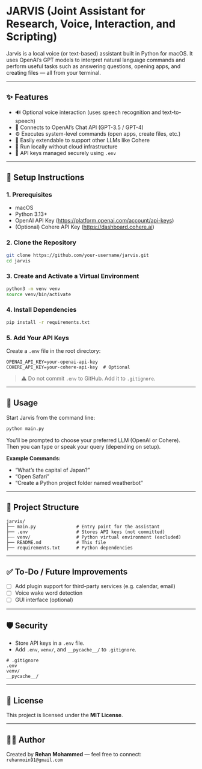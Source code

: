 # JARVIS (Joint Assistant for Research, Voice, Interaction, and Scripting)

Jarvis is a local voice (or text-based) assistant built in Python for macOS. It uses OpenAI’s GPT models to interpret natural language commands and perform useful tasks such as answering questions, opening apps, and creating files — all from your terminal.

---

## ✨ Features

- 🔊 Optional voice interaction (uses speech recognition and text-to-speech)
- 🧠 Connects to OpenAI’s Chat API (GPT-3.5 / GPT-4)
- ⚙️ Executes system-level commands (open apps, create files, etc.)
- 🔁 Easily extendable to support other LLMs like Cohere
- 🧪 Run locally without cloud infrastructure
- 🔐 API keys managed securely using `.env`

---

## 🚀 Setup Instructions

### 1. Prerequisites

- macOS
- Python 3.13+
- OpenAI API Key (https://platform.openai.com/account/api-keys)
- (Optional) Cohere API Key (https://dashboard.cohere.ai)

### 2. Clone the Repository

```bash
git clone https://github.com/your-username/jarvis.git
cd jarvis
```

### 3. Create and Activate a Virtual Environment

```bash
python3 -m venv venv
source venv/bin/activate
```

### 4. Install Dependencies

```bash
pip install -r requirements.txt
```

### 5. Add Your API Keys

Create a `.env` file in the root directory:

```
OPENAI_API_KEY=your-openai-api-key
COHERE_API_KEY=your-cohere-api-key  # Optional
```

> ⚠️ Do not commit `.env` to GitHub. Add it to `.gitignore`.

---

## 🧠 Usage

Start Jarvis from the command line:

```bash
python main.py
```

You'll be prompted to choose your preferred LLM (OpenAI or Cohere).  
Then you can type or speak your query (depending on setup).

**Example Commands:**

- “What’s the capital of Japan?”
- “Open Safari”
- “Create a Python project folder named weatherbot”

---

## 📁 Project Structure

```
jarvis/
├── main.py               # Entry point for the assistant
├── .env                  # Stores API keys (not committed)
├── venv/                 # Python virtual environment (excluded)
├── README.md             # This file
├── requirements.txt      # Python dependencies
```

---

## ✅ To-Do / Future Improvements

- [ ] Add plugin support for third-party services (e.g. calendar, email)
- [ ] Voice wake word detection
- [ ] GUI interface (optional)

---

## 🛡️ Security

- Store API keys in a `.env` file.
- Add `.env`, `venv/`, and `__pycache__/` to `.gitignore`.

```
# .gitignore
.env
venv/
__pycache__/
```

---

## 📄 License

This project is licensed under the **MIT License**.

---

## 🙋‍♂️ Author

Created by **Rehan Mohammed** — feel free to connect: `rehanmoin91@gmail.com`
